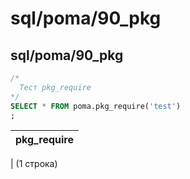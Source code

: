 #  sql/poma/90_pkg
## sql/poma/90_pkg

```sql
/*
  Тест pkg_require
*/
SELECT * FROM poma.pkg_require('test')
;
```
|pkg_require 
|------------
|
(1 строка)

